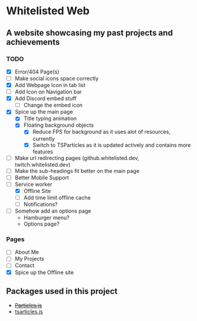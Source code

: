# Whitelisted Web
## A website showcasing my past projects and achievements


### TODO

* [X] Error/404 Page(s)
* [ ] Make social icons space correctly
* [X] Add Webpage Icon in tab list
* [ ] Add Icon on Navigation bar
* [X] Add Discord embed stuff
    * [ ] Change the embed icon
* [X] Spice up the main page
    * [X] Title typing animation
    * [X] Floating background objects
        * [X] Reduce FPS for background as it uses alot of resources, currently
        * [X] Switch to TSParticles as it is updated actively and contains more features
* [ ] Make url redirecting pages (github.whitelisted.dev, twitch.whitelisted.dev)
* [ ] Make the sub-headings fit better on the main page
* [ ] Better Mobile Support
* [ ] Service worker
    * [X] Offline Site
    * [ ] Add time limit offline cache
    * [ ] Notifications?
* [ ] Somehow add an options page
    * Hamburger menu?
    * Options page?

### Pages
* [ ] About Me
* [ ] My Projects
* [ ] Contact
* [X] Spice up the Offline site

## Packages used in this project
* ~~[Particles.js](https://github.com/VincentGarreau/particles.js/)~~
* [tsarticles.js](https://github.com/matteobruni/tsparticles)
